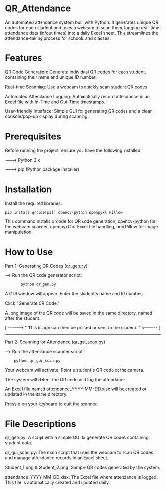 # QR_Attendance
   An automated attendance system built with Python. It generates unique QR codes for each student and uses a webcam to scan them, logging real-time attendance data (in/out times) into a daily Excel sheet. This streamlines the attendance-taking process for schools and classes.

# Features
  QR Code Generation: Generate individual QR codes for each student, containing their name and unique ID number.
  
  Real-time Scanning: Use a webcam to quickly scan student QR codes.

  Automated Attendance Logging: Automatically record attendance in an Excel file with In-Time and Out-Time timestamps.
  
  User-friendly Interface: Simple GUI for generating QR codes and a clear console/pop-up display during scanning.

# Prerequisites
   Before running the project, ensure you have the following installed:
    
  ---> Python 3.x
    
  ---> pip (Python package installer)

# Installation
   Install the required libraries:
  
    pip install qrcode[pil] opencv-python openpyxl Pillow
    
  This command installs qrcode for QR code generation, opencv-python for the webcam scanner, openpyxl for Excel file handling, and Pillow for image manipulation.

# How to Use
   
   Part 1: Generating QR Codes (qr_gen.py)
     
  --> Run the QR code generator script:
           
           python qr_gen.py
  A GUI window will appear. Enter the student's name and ID number.
  
  Click "Generate QR Code."
                
  A .png image of the QR code will be saved in the same directory, named after the student. 
          
  [ -----> " This image can then be printed or sent to the student. " <----- ]

   ***
   
   Part 2: Scanning for Attendance (qr_gui_scan.py)

  --> Run the attendance scanner script:

        python qr_gui_scan.py

  Your webcam will activate. Point a student's QR code at the camera.

  The system will detect the QR code and log the attendance.

  An Excel file named attendance_YYYY-MM-DD.xlsx will be created or updated in the same directory.

  Press q on your keyboard to quit the scanner.

# File Descriptions

  qr_gen.py: A script with a simple GUI to generate QR codes containing student data.

  qr_gui_scan.py: The main script that uses the webcam to scan QR codes and manage attendance records in an Excel sheet.

  Student_1.png & Student_2.png: Sample QR codes generated by the system.

  attendance_YYYY-MM-DD.xlsx: The Excel file where attendance is logged. This file is automatically created and updated daily.
